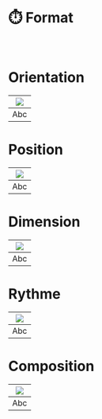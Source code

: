 # ⏱️ Format

<!-- La graphie désigne la manière dont un mot est écrit. Les mots sont des combinaisons de lettres dont la séquence est fixée par des règles orthographiques. Pourtant, il existe une multitude de façons de transmettre le même message selon la graphie choisie. Chaque variante typographique suscite des perceptions différentes chez le lecteur.

→ La graphie du mot correspond à la mélodie -->
  
&nbsp;

# Orientation  

|![](links/Variations2.gif) |
|:---:|
| Abc |

# Position  

|![](links/Variations10.gif) |
|:---:|
| Abc |

# Dimension  

|![](links/Variations18.gif) |
|:---:|
| Abc |

# Rythme  

|![](links/Variations27.gif) |
|:---:|
| Abc |

# Composition  

|![](links/Variations33.gif) |
|:---:|
| Abc |

<!-- ### Sources

- Karl Gerstner, *Kompendium für Alphabeten: Systematik der Schrift*, Sulgen/Frankfurt: Arthur Niggli, 1972 
- Ruedi Rüegg, *Basic Typography: Design with Letters / Typografische Grundlagen mit Schrift*, Zurich: Delta & Spes, 1980  
- Jost Hochuli, *Le détail en typographie*, London: Hyphen Press, 2005 [éd. orig. 1987]   -->

